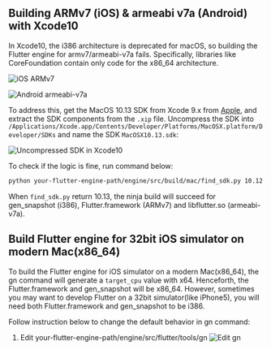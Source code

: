 ## Building ARMv7 (iOS) & armeabi v7a (Android) with Xcode10

In Xcode10, the i386 architecture is deprecated for macOS, so building the Flutter engine for armv7/armeabi-v7a fails. Specifically, libraries like CoreFoundation contain only code for the x86_64 architecture.

![iOS ARMv7](https://user-images.githubusercontent.com/817851/45751101-e7a54980-bc43-11e8-833f-b6458c9a4762.png)

![Android armeabi-v7a](https://user-images.githubusercontent.com/817851/45751099-e70cb300-bc43-11e8-97fa-a877dff5449d.png)

To address this, get the MacOS 10.13 SDK from Xcode 9.x from [Apple](https://developer.apple.com/download/more/), and extract the SDK components from the `.xip` file. Uncompress the SDK into `/Applications/Xcode.app/Contents/Developer/Platforms/MacOSX.platform/Developer/SDKs` and name the SDK `MacOSX10.13.sdk`:

![Uncompressed SDK in Xcode10](https://user-images.githubusercontent.com/817851/45752211-47512400-bc47-11e8-88fe-b738ac53831f.png)

To check if the logic is fine, run command below:

```bash
python your-flutter-engine-path/engine/src/build/mac/find_sdk.py 10.12
```

When `find_sdk.py` return 10.13, the ninja build will succeed for gen_snapshot (i386), Flutter.framework (ARMv7) and libflutter.so (armeabi-v7a).

## Build Flutter engine for 32bit iOS simulator on modern Mac(x86_64)

To build the Flutter engine for iOS simulator on a modern Mac(x86_64), the gn command will generate a `target_cpu` value with x64. Henceforth, the Flutter.framework and gen_snapshot will be x86_64. 
However, sometimes you may want to develop Flutter on a 32bit simulator(like iPhone5), you will need both Flutter.framework and gen_snapshot to be i386.

Follow instruction below to change the default behavior in gn command:
1. Edit your-flutter-engine-path/engine/src/flutter/tools/gn
![Edit gn](https://user-images.githubusercontent.com/817851/49006557-57840300-f1a4-11e8-850a-d019dc854bbd.png)